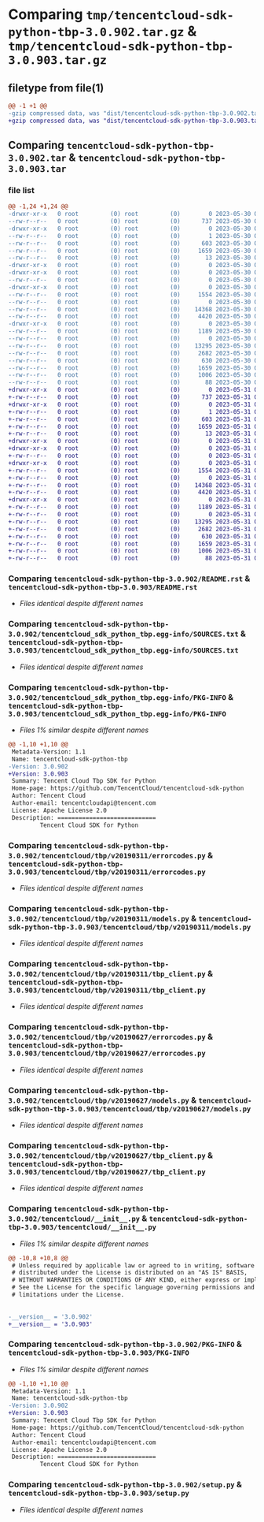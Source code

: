 # Comparing `tmp/tencentcloud-sdk-python-tbp-3.0.902.tar.gz` & `tmp/tencentcloud-sdk-python-tbp-3.0.903.tar.gz`

## filetype from file(1)

```diff
@@ -1 +1 @@
-gzip compressed data, was "dist/tencentcloud-sdk-python-tbp-3.0.902.tar", last modified: Tue May 30 00:32:40 2023, max compression
+gzip compressed data, was "dist/tencentcloud-sdk-python-tbp-3.0.903.tar", last modified: Wed May 31 02:20:52 2023, max compression
```

## Comparing `tencentcloud-sdk-python-tbp-3.0.902.tar` & `tencentcloud-sdk-python-tbp-3.0.903.tar`

### file list

```diff
@@ -1,24 +1,24 @@
-drwxr-xr-x   0 root         (0) root         (0)        0 2023-05-30 00:32:40.000000 tencentcloud-sdk-python-tbp-3.0.902/
--rw-r--r--   0 root         (0) root         (0)      737 2023-05-30 00:32:40.000000 tencentcloud-sdk-python-tbp-3.0.902/README.rst
-drwxr-xr-x   0 root         (0) root         (0)        0 2023-05-30 00:32:40.000000 tencentcloud-sdk-python-tbp-3.0.902/tencentcloud_sdk_python_tbp.egg-info/
--rw-r--r--   0 root         (0) root         (0)        1 2023-05-30 00:32:40.000000 tencentcloud-sdk-python-tbp-3.0.902/tencentcloud_sdk_python_tbp.egg-info/dependency_links.txt
--rw-r--r--   0 root         (0) root         (0)      603 2023-05-30 00:32:40.000000 tencentcloud-sdk-python-tbp-3.0.902/tencentcloud_sdk_python_tbp.egg-info/SOURCES.txt
--rw-r--r--   0 root         (0) root         (0)     1659 2023-05-30 00:32:40.000000 tencentcloud-sdk-python-tbp-3.0.902/tencentcloud_sdk_python_tbp.egg-info/PKG-INFO
--rw-r--r--   0 root         (0) root         (0)       13 2023-05-30 00:32:40.000000 tencentcloud-sdk-python-tbp-3.0.902/tencentcloud_sdk_python_tbp.egg-info/top_level.txt
-drwxr-xr-x   0 root         (0) root         (0)        0 2023-05-30 00:32:40.000000 tencentcloud-sdk-python-tbp-3.0.902/tencentcloud/
-drwxr-xr-x   0 root         (0) root         (0)        0 2023-05-30 00:32:40.000000 tencentcloud-sdk-python-tbp-3.0.902/tencentcloud/tbp/
--rw-r--r--   0 root         (0) root         (0)        0 2023-05-30 00:32:40.000000 tencentcloud-sdk-python-tbp-3.0.902/tencentcloud/tbp/__init__.py
-drwxr-xr-x   0 root         (0) root         (0)        0 2023-05-30 00:32:40.000000 tencentcloud-sdk-python-tbp-3.0.902/tencentcloud/tbp/v20190311/
--rw-r--r--   0 root         (0) root         (0)     1554 2023-05-30 00:32:40.000000 tencentcloud-sdk-python-tbp-3.0.902/tencentcloud/tbp/v20190311/errorcodes.py
--rw-r--r--   0 root         (0) root         (0)        0 2023-05-30 00:32:40.000000 tencentcloud-sdk-python-tbp-3.0.902/tencentcloud/tbp/v20190311/__init__.py
--rw-r--r--   0 root         (0) root         (0)    14368 2023-05-30 00:32:40.000000 tencentcloud-sdk-python-tbp-3.0.902/tencentcloud/tbp/v20190311/models.py
--rw-r--r--   0 root         (0) root         (0)     4420 2023-05-30 00:32:40.000000 tencentcloud-sdk-python-tbp-3.0.902/tencentcloud/tbp/v20190311/tbp_client.py
-drwxr-xr-x   0 root         (0) root         (0)        0 2023-05-30 00:32:40.000000 tencentcloud-sdk-python-tbp-3.0.902/tencentcloud/tbp/v20190627/
--rw-r--r--   0 root         (0) root         (0)     1189 2023-05-30 00:32:40.000000 tencentcloud-sdk-python-tbp-3.0.902/tencentcloud/tbp/v20190627/errorcodes.py
--rw-r--r--   0 root         (0) root         (0)        0 2023-05-30 00:32:40.000000 tencentcloud-sdk-python-tbp-3.0.902/tencentcloud/tbp/v20190627/__init__.py
--rw-r--r--   0 root         (0) root         (0)    13295 2023-05-30 00:32:40.000000 tencentcloud-sdk-python-tbp-3.0.902/tencentcloud/tbp/v20190627/models.py
--rw-r--r--   0 root         (0) root         (0)     2682 2023-05-30 00:32:40.000000 tencentcloud-sdk-python-tbp-3.0.902/tencentcloud/tbp/v20190627/tbp_client.py
--rw-r--r--   0 root         (0) root         (0)      630 2023-05-30 00:32:40.000000 tencentcloud-sdk-python-tbp-3.0.902/tencentcloud/__init__.py
--rw-r--r--   0 root         (0) root         (0)     1659 2023-05-30 00:32:40.000000 tencentcloud-sdk-python-tbp-3.0.902/PKG-INFO
--rw-r--r--   0 root         (0) root         (0)     1006 2023-05-30 00:32:40.000000 tencentcloud-sdk-python-tbp-3.0.902/setup.py
--rw-r--r--   0 root         (0) root         (0)       88 2023-05-30 00:32:40.000000 tencentcloud-sdk-python-tbp-3.0.902/setup.cfg
+drwxr-xr-x   0 root         (0) root         (0)        0 2023-05-31 02:20:52.000000 tencentcloud-sdk-python-tbp-3.0.903/
+-rw-r--r--   0 root         (0) root         (0)      737 2023-05-31 02:20:51.000000 tencentcloud-sdk-python-tbp-3.0.903/README.rst
+drwxr-xr-x   0 root         (0) root         (0)        0 2023-05-31 02:20:52.000000 tencentcloud-sdk-python-tbp-3.0.903/tencentcloud_sdk_python_tbp.egg-info/
+-rw-r--r--   0 root         (0) root         (0)        1 2023-05-31 02:20:51.000000 tencentcloud-sdk-python-tbp-3.0.903/tencentcloud_sdk_python_tbp.egg-info/dependency_links.txt
+-rw-r--r--   0 root         (0) root         (0)      603 2023-05-31 02:20:52.000000 tencentcloud-sdk-python-tbp-3.0.903/tencentcloud_sdk_python_tbp.egg-info/SOURCES.txt
+-rw-r--r--   0 root         (0) root         (0)     1659 2023-05-31 02:20:51.000000 tencentcloud-sdk-python-tbp-3.0.903/tencentcloud_sdk_python_tbp.egg-info/PKG-INFO
+-rw-r--r--   0 root         (0) root         (0)       13 2023-05-31 02:20:51.000000 tencentcloud-sdk-python-tbp-3.0.903/tencentcloud_sdk_python_tbp.egg-info/top_level.txt
+drwxr-xr-x   0 root         (0) root         (0)        0 2023-05-31 02:20:52.000000 tencentcloud-sdk-python-tbp-3.0.903/tencentcloud/
+drwxr-xr-x   0 root         (0) root         (0)        0 2023-05-31 02:20:52.000000 tencentcloud-sdk-python-tbp-3.0.903/tencentcloud/tbp/
+-rw-r--r--   0 root         (0) root         (0)        0 2023-05-31 02:20:51.000000 tencentcloud-sdk-python-tbp-3.0.903/tencentcloud/tbp/__init__.py
+drwxr-xr-x   0 root         (0) root         (0)        0 2023-05-31 02:20:52.000000 tencentcloud-sdk-python-tbp-3.0.903/tencentcloud/tbp/v20190311/
+-rw-r--r--   0 root         (0) root         (0)     1554 2023-05-31 02:20:51.000000 tencentcloud-sdk-python-tbp-3.0.903/tencentcloud/tbp/v20190311/errorcodes.py
+-rw-r--r--   0 root         (0) root         (0)        0 2023-05-31 02:20:51.000000 tencentcloud-sdk-python-tbp-3.0.903/tencentcloud/tbp/v20190311/__init__.py
+-rw-r--r--   0 root         (0) root         (0)    14368 2023-05-31 02:20:51.000000 tencentcloud-sdk-python-tbp-3.0.903/tencentcloud/tbp/v20190311/models.py
+-rw-r--r--   0 root         (0) root         (0)     4420 2023-05-31 02:20:51.000000 tencentcloud-sdk-python-tbp-3.0.903/tencentcloud/tbp/v20190311/tbp_client.py
+drwxr-xr-x   0 root         (0) root         (0)        0 2023-05-31 02:20:52.000000 tencentcloud-sdk-python-tbp-3.0.903/tencentcloud/tbp/v20190627/
+-rw-r--r--   0 root         (0) root         (0)     1189 2023-05-31 02:20:51.000000 tencentcloud-sdk-python-tbp-3.0.903/tencentcloud/tbp/v20190627/errorcodes.py
+-rw-r--r--   0 root         (0) root         (0)        0 2023-05-31 02:20:51.000000 tencentcloud-sdk-python-tbp-3.0.903/tencentcloud/tbp/v20190627/__init__.py
+-rw-r--r--   0 root         (0) root         (0)    13295 2023-05-31 02:20:51.000000 tencentcloud-sdk-python-tbp-3.0.903/tencentcloud/tbp/v20190627/models.py
+-rw-r--r--   0 root         (0) root         (0)     2682 2023-05-31 02:20:51.000000 tencentcloud-sdk-python-tbp-3.0.903/tencentcloud/tbp/v20190627/tbp_client.py
+-rw-r--r--   0 root         (0) root         (0)      630 2023-05-31 02:20:51.000000 tencentcloud-sdk-python-tbp-3.0.903/tencentcloud/__init__.py
+-rw-r--r--   0 root         (0) root         (0)     1659 2023-05-31 02:20:52.000000 tencentcloud-sdk-python-tbp-3.0.903/PKG-INFO
+-rw-r--r--   0 root         (0) root         (0)     1006 2023-05-31 02:20:51.000000 tencentcloud-sdk-python-tbp-3.0.903/setup.py
+-rw-r--r--   0 root         (0) root         (0)       88 2023-05-31 02:20:52.000000 tencentcloud-sdk-python-tbp-3.0.903/setup.cfg
```

### Comparing `tencentcloud-sdk-python-tbp-3.0.902/README.rst` & `tencentcloud-sdk-python-tbp-3.0.903/README.rst`

 * *Files identical despite different names*

### Comparing `tencentcloud-sdk-python-tbp-3.0.902/tencentcloud_sdk_python_tbp.egg-info/SOURCES.txt` & `tencentcloud-sdk-python-tbp-3.0.903/tencentcloud_sdk_python_tbp.egg-info/SOURCES.txt`

 * *Files identical despite different names*

### Comparing `tencentcloud-sdk-python-tbp-3.0.902/tencentcloud_sdk_python_tbp.egg-info/PKG-INFO` & `tencentcloud-sdk-python-tbp-3.0.903/tencentcloud_sdk_python_tbp.egg-info/PKG-INFO`

 * *Files 1% similar despite different names*

```diff
@@ -1,10 +1,10 @@
 Metadata-Version: 1.1
 Name: tencentcloud-sdk-python-tbp
-Version: 3.0.902
+Version: 3.0.903
 Summary: Tencent Cloud Tbp SDK for Python
 Home-page: https://github.com/TencentCloud/tencentcloud-sdk-python
 Author: Tencent Cloud
 Author-email: tencentcloudapi@tencent.com
 License: Apache License 2.0
 Description: ============================
         Tencent Cloud SDK for Python
```

### Comparing `tencentcloud-sdk-python-tbp-3.0.902/tencentcloud/tbp/v20190311/errorcodes.py` & `tencentcloud-sdk-python-tbp-3.0.903/tencentcloud/tbp/v20190311/errorcodes.py`

 * *Files identical despite different names*

### Comparing `tencentcloud-sdk-python-tbp-3.0.902/tencentcloud/tbp/v20190311/models.py` & `tencentcloud-sdk-python-tbp-3.0.903/tencentcloud/tbp/v20190311/models.py`

 * *Files identical despite different names*

### Comparing `tencentcloud-sdk-python-tbp-3.0.902/tencentcloud/tbp/v20190311/tbp_client.py` & `tencentcloud-sdk-python-tbp-3.0.903/tencentcloud/tbp/v20190311/tbp_client.py`

 * *Files identical despite different names*

### Comparing `tencentcloud-sdk-python-tbp-3.0.902/tencentcloud/tbp/v20190627/errorcodes.py` & `tencentcloud-sdk-python-tbp-3.0.903/tencentcloud/tbp/v20190627/errorcodes.py`

 * *Files identical despite different names*

### Comparing `tencentcloud-sdk-python-tbp-3.0.902/tencentcloud/tbp/v20190627/models.py` & `tencentcloud-sdk-python-tbp-3.0.903/tencentcloud/tbp/v20190627/models.py`

 * *Files identical despite different names*

### Comparing `tencentcloud-sdk-python-tbp-3.0.902/tencentcloud/tbp/v20190627/tbp_client.py` & `tencentcloud-sdk-python-tbp-3.0.903/tencentcloud/tbp/v20190627/tbp_client.py`

 * *Files identical despite different names*

### Comparing `tencentcloud-sdk-python-tbp-3.0.902/tencentcloud/__init__.py` & `tencentcloud-sdk-python-tbp-3.0.903/tencentcloud/__init__.py`

 * *Files 1% similar despite different names*

```diff
@@ -10,8 +10,8 @@
 # Unless required by applicable law or agreed to in writing, software
 # distributed under the License is distributed on an "AS IS" BASIS,
 # WITHOUT WARRANTIES OR CONDITIONS OF ANY KIND, either express or implied.
 # See the License for the specific language governing permissions and
 # limitations under the License.
 
 
-__version__ = '3.0.902'
+__version__ = '3.0.903'
```

### Comparing `tencentcloud-sdk-python-tbp-3.0.902/PKG-INFO` & `tencentcloud-sdk-python-tbp-3.0.903/PKG-INFO`

 * *Files 1% similar despite different names*

```diff
@@ -1,10 +1,10 @@
 Metadata-Version: 1.1
 Name: tencentcloud-sdk-python-tbp
-Version: 3.0.902
+Version: 3.0.903
 Summary: Tencent Cloud Tbp SDK for Python
 Home-page: https://github.com/TencentCloud/tencentcloud-sdk-python
 Author: Tencent Cloud
 Author-email: tencentcloudapi@tencent.com
 License: Apache License 2.0
 Description: ============================
         Tencent Cloud SDK for Python
```

### Comparing `tencentcloud-sdk-python-tbp-3.0.902/setup.py` & `tencentcloud-sdk-python-tbp-3.0.903/setup.py`

 * *Files identical despite different names*

